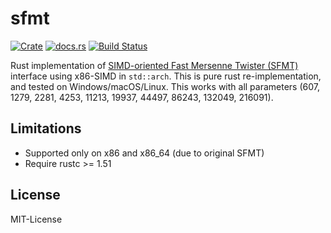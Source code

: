 sfmt
=====

[![Crate](http://meritbadge.herokuapp.com/sfmt)](https://crates.io/crates/sfmt)
[![docs.rs](https://docs.rs/sfmt/badge.svg)](https://docs.rs/sfmt)
[![Build Status](https://dev.azure.com/rust-math/sfmt/_apis/build/status/rust-math.sfmt?branchName=master)](https://dev.azure.com/rust-math/sfmt/_build/latest?definitionId=6&branchName=master)

Rust implementation of [SIMD-oriented Fast Mersenne Twister (SFMT)] interface using x86-SIMD in `std::arch`.
This is pure rust re-implementation, and tested on Windows/macOS/Linux.
This works with all parameters (607, 1279, 2281, 4253, 11213, 19937, 44497, 86243, 132049, 216091).

[SIMD-oriented Fast Mersenne Twister (SFMT)]: http://www.math.sci.hiroshima-u.ac.jp/~m-mat/MT/SFMT/

Limitations
------------

- Supported only on x86 and x86_64 (due to original SFMT)
- Require rustc >= 1.51

License
--------
MIT-License
